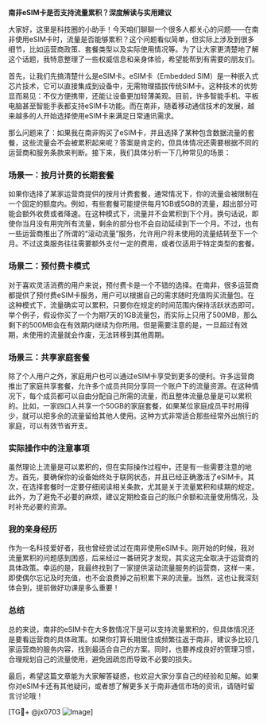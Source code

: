 **南非eSIM卡是否支持流量累积？深度解读与实用建议**

大家好，这里是科技圈的小助手！今天咱们聊聊一个很多人都关心的问题——在南非使用eSIM卡时，流量是否能够累积？这个问题看似简单，但实际上涉及到很多细节，比如运营商政策、套餐类型以及实际使用情况等。为了让大家更清楚地了解这个话题，我特意整理了一些权威信息和亲身体验，希望能帮到有需要的朋友们。

首先，让我们先搞清楚什么是eSIM卡。eSIM卡（Embedded SIM）是一种嵌入式芯片技术，它可以直接集成到设备中，无需物理插拔传统SIM卡。这种技术的优势显而易见：不仅方便携带，还能让设备更加轻薄美观。目前，许多智能手机、平板电脑甚至智能手表都支持eSIM卡功能。而在南非，随着移动通信技术的发展，越来越多的人开始选择使用eSIM卡来满足日常通讯需求。

那么问题来了：如果我在南非购买了eSIM卡，并且选择了某种包含数据流量的套餐，这些流量会不会被累积起来呢？答案是肯定的，但具体情况还需要根据不同的运营商和服务条款来判断。接下来，我们具体分析一下几种常见的场景：

### 场景一：按月计费的长期套餐
如果你选择了某家运营商提供的按月计费套餐，通常情况下，你的流量会被限制在一个固定的额度内。例如，有些套餐可能提供每月1GB或5GB的流量，超出部分可能会额外收费或者降速。在这种模式下，流量并不会累积到下个月。换句话说，即使你当月没有用完所有流量，剩余的部分也不会自动延续到下一个月。不过，也有一些运营商推出了所谓的“滚动流量”服务，允许用户将未使用的流量结转至下一个月。不过这类服务往往需要额外支付一定的费用，或者仅适用于特定类型的套餐。

### 场景二：预付费卡模式
对于喜欢灵活消费的用户来说，预付费卡是一个不错的选择。在南非，很多运营商都提供了预付费eSIM卡服务，用户可以根据自己的需求随时充值购买流量包。在这种模式下，流量确实可以累积，只要你在规定的时间范围内保持活跃状态即可。举个例子，假设你买了一个为期7天的1GB流量包，而实际上只用了500MB，那么剩下的500MB会在有效期内继续为你所用。但是需要注意的是，一旦超过有效期，未使用的流量就会作废，无法转移到其他周期。

### 场景三：共享家庭套餐
除了个人用户之外，家庭用户也可以通过eSIM卡享受到更多的便利。许多运营商推出了家庭共享套餐，允许多个成员共同分享同一个账户下的流量资源。在这种情况下，每个成员都可以自由分配自己所需的流量，而且整体流量总量是可以累积的。比如，一家四口人共享一个50GB的家庭套餐，如果某位家庭成员平时用得少，就可以把多余的流量留给其他人使用。这种方式非常适合那些经常外出旅行的家庭，可以有效节省开支。

### 实际操作中的注意事项
虽然理论上流量是可以累积的，但在实际操作过程中，还是有一些需要注意的地方。首先，要确保你的设备始终处于联网状态，并且已经正确激活了eSIM卡。其次，在选择套餐时一定要仔细阅读相关条款，尤其是关于流量累积和续期的规定。此外，为了避免不必要的麻烦，建议定期检查自己的账户余额和流量使用情况，及时补充必要的资源。

### 我的亲身经历
作为一名科技爱好者，我也曾经尝试过在南非使用eSIM卡。刚开始的时候，我对流量累积的问题感到困惑，后来经过一番研究才发现，其实这完全取决于运营商的具体政策。幸运的是，我最终找到了一家提供滚动流量服务的运营商，这样一来，即使偶尔忘记及时充值，也不会浪费掉之前积累下来的流量。当然，这也让我深刻体会到，提前做好功课是多么重要！

### 总结
总的来说，南非的eSIM卡在大多数情况下是可以支持流量累积的，但具体情况还是要看运营商的具体政策。如果你打算长期居住或频繁往返于南非，建议多比较几家运营商的服务内容，找到最适合自己的方案。同时，也要养成良好的管理习惯，合理规划自己的流量使用，避免因疏忽而导致不必要的损失。

最后，希望这篇文章能为大家解答疑惑，也欢迎大家分享自己的经验和见解。如果你对eSIM卡还有其他疑问，或者想了解更多关于南非通信市场的资讯，请随时留言讨论哦！

[TG💪+ @jx0703 ![Image](https://github.com/user-attachments/assets/dbca1d08-cadb-493c-b0ec-ad6f7a83f270)]